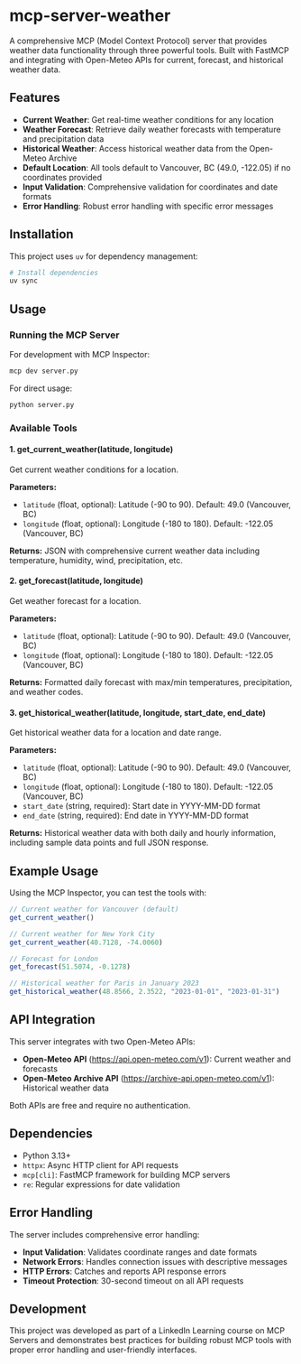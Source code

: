 # mcp-server-weather

A comprehensive MCP (Model Context Protocol) server that provides weather data functionality through three powerful tools. Built with FastMCP and integrating with Open-Meteo APIs for current, forecast, and historical weather data.

## Features

- **Current Weather**: Get real-time weather conditions for any location
- **Weather Forecast**: Retrieve daily weather forecasts with temperature and precipitation data
- **Historical Weather**: Access historical weather data from the Open-Meteo Archive
- **Default Location**: All tools default to Vancouver, BC (49.0, -122.05) if no coordinates provided
- **Input Validation**: Comprehensive validation for coordinates and date formats
- **Error Handling**: Robust error handling with specific error messages

## Installation

This project uses `uv` for dependency management:

```bash
# Install dependencies
uv sync
```

## Usage

### Running the MCP Server

For development with MCP Inspector:
```bash
mcp dev server.py
```

For direct usage:
```bash
python server.py
```

### Available Tools

#### 1. get_current_weather(latitude, longitude)
Get current weather conditions for a location.

**Parameters:**
- `latitude` (float, optional): Latitude (-90 to 90). Default: 49.0 (Vancouver, BC)
- `longitude` (float, optional): Longitude (-180 to 180). Default: -122.05 (Vancouver, BC)

**Returns:** JSON with comprehensive current weather data including temperature, humidity, wind, precipitation, etc.

#### 2. get_forecast(latitude, longitude)
Get weather forecast for a location.

**Parameters:**
- `latitude` (float, optional): Latitude (-90 to 90). Default: 49.0 (Vancouver, BC)
- `longitude` (float, optional): Longitude (-180 to 180). Default: -122.05 (Vancouver, BC)

**Returns:** Formatted daily forecast with max/min temperatures, precipitation, and weather codes.

#### 3. get_historical_weather(latitude, longitude, start_date, end_date)
Get historical weather data for a location and date range.

**Parameters:**
- `latitude` (float, optional): Latitude (-90 to 90). Default: 49.0 (Vancouver, BC)
- `longitude` (float, optional): Longitude (-180 to 180). Default: -122.05 (Vancouver, BC)
- `start_date` (string, required): Start date in YYYY-MM-DD format
- `end_date` (string, required): End date in YYYY-MM-DD format

**Returns:** Historical weather data with both daily and hourly information, including sample data points and full JSON response.

## Example Usage

Using the MCP Inspector, you can test the tools with:

```javascript
// Current weather for Vancouver (default)
get_current_weather()

// Current weather for New York City
get_current_weather(40.7128, -74.0060)

// Forecast for London
get_forecast(51.5074, -0.1278)

// Historical weather for Paris in January 2023
get_historical_weather(48.8566, 2.3522, "2023-01-01", "2023-01-31")
```

## API Integration

This server integrates with two Open-Meteo APIs:

- **Open-Meteo API** (https://api.open-meteo.com/v1): Current weather and forecasts
- **Open-Meteo Archive API** (https://archive-api.open-meteo.com/v1): Historical weather data

Both APIs are free and require no authentication.

## Dependencies

- Python 3.13+
- `httpx`: Async HTTP client for API requests
- `mcp[cli]`: FastMCP framework for building MCP servers
- `re`: Regular expressions for date validation

## Error Handling

The server includes comprehensive error handling:

- **Input Validation**: Validates coordinate ranges and date formats
- **Network Errors**: Handles connection issues with descriptive messages
- **HTTP Errors**: Catches and reports API response errors
- **Timeout Protection**: 30-second timeout on all API requests

## Development

This project was developed as part of a LinkedIn Learning course on MCP Servers and demonstrates best practices for building robust MCP tools with proper error handling and user-friendly interfaces.
